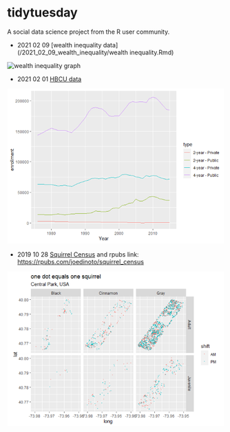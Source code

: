 # tidytuesday
A social data science project from the R user community.

* 2021 02 09 [wealth inequality data](/2021_02_09_wealth_inequality/wealth inequality.Rmd)

![wealth inequality graph](/2021_02_09_wealth_inequality/)

* 2021 02 01 [HBCU data](/HBCU/HBCU.md)

![HBCU Graph](/HBCU/HBCU_files/figure-html/unnamed-chunk-7-1.png)


* 2019 10 28 [Squirrel Census](/squirrel_census/squirrel_census.md) and rpubs link: https://rpubs.com/joedinoto/squirrel_census 

![squirrel data](/squirrel_census/squirrel_census_files/figure-html/unnamed-chunk-9-1.png)

